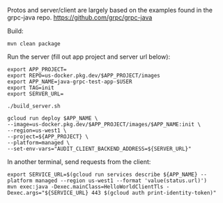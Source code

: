 Protos and server/client are largely based on the examples found in the grpc-java repo. https://github.com/grpc/grpc-java

Build:

```
mvn clean package
```

Run the server (fill out app project and server url below):
```
export APP_PROJECT=
export REPO=us-docker.pkg.dev/$APP_PROJECT/images
export APP_NAME=java-grpc-test-app-$USER
export TAG=init
export SERVER_URL=

./build_server.sh

gcloud run deploy $APP_NAME \
--image=us-docker.pkg.dev/$APP_PROJECT/images/$APP_NAME:init \
--region=us-west1 \
--project=${APP_PROJECT} \
--platform=managed \
--set-env-vars="AUDIT_CLIENT_BACKEND_ADDRESS=${SERVER_URL}"
```

In another terminal, send requests from the client:
```
export SERVICE_URL=$(gcloud run services describe ${APP_NAME} --platform managed --region us-west1 --format 'value(status.url)')
mvn exec:java -Dexec.mainClass=HelloWorldClientTls -Dexec.args="${SERVICE_URL} 443 $(gcloud auth print-identity-token)"
```